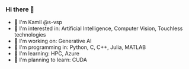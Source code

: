 ### Hi there 👋

- 🦄 I'm Kamil @s-vsp
- 🦘 I'm interested in: Artificial Intelligence, Computer Vision, Touchless technologies
- 🦜 I'm working on: Generative AI
- 🐬 I'm programming in: Python, C, C++, Julia, MATLAB
- 🦚 I'm learning: HPC, Azure
- 🐪 I'm planning to learn: CUDA
